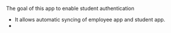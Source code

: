 The goal of this app to enable student authentication 

- It allows automatic syncing of employee app and student app. 
- 